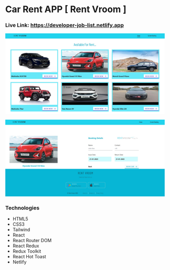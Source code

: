 # Car Rent APP   [ Rent Vroom ]

### Live Link: https://developer-job-list.netlify.app

![Alt text](src/assets/preview1.jpg)

![Alt text](src/assets/preview2.jpg)
### Technologies

- HTML5
- CSS3
- Tailwind
- React
- React Router DOM
- React Redux
- Redux Toolkit
- React Hot Toast
- Netlify